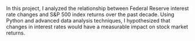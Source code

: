 In this project, I analyzed the relationship between Federal Reserve interest rate changes and S&P 500 index returns over the past decade. Using Python and advanced data analysis techniques, I hypothesized that changes in interest rates would have a measurable impact on stock market returns.
